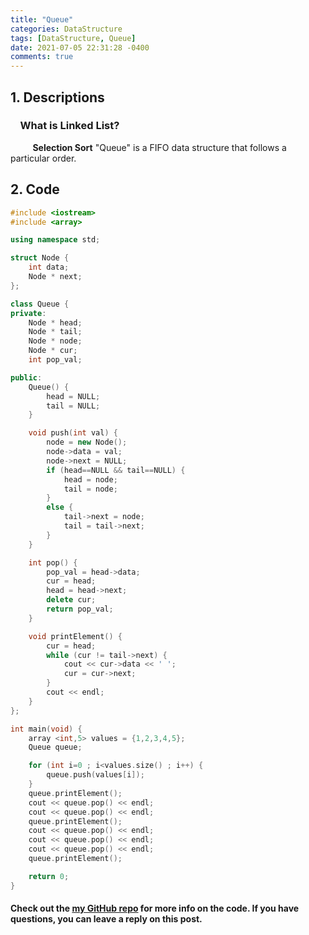 ```yaml
---
title: "Queue"
categories: DataStructure
tags: [DataStructure, Queue]
date: 2021-07-05 22:31:28 -0400
comments: true
---
```


## 1. Descriptions
### &nbsp;&nbsp;&nbsp;&nbsp;What is Linked List?  
&nbsp;&nbsp;&nbsp;&nbsp;&nbsp;&nbsp;&nbsp;&nbsp; **Selection Sort** "Queue" is a FIFO data structure that follows a particular order.   

## 2. Code
```cpp
#include <iostream>
#include <array>

using namespace std;

struct Node {
    int data;
    Node * next;
};

class Queue {
private:
    Node * head;
    Node * tail;
    Node * node;
    Node * cur;
    int pop_val;

public:
    Queue() {
        head = NULL;
        tail = NULL;
    }

    void push(int val) {
        node = new Node();
        node->data = val;
        node->next = NULL;
        if (head==NULL && tail==NULL) { 
            head = node; 
            tail = node;
        }
        else {
            tail->next = node;
            tail = tail->next;
        }
    }

    int pop() {
        pop_val = head->data;
        cur = head;
        head = head->next;
        delete cur;
        return pop_val;
    }

    void printElement() {
        cur = head;
        while (cur != tail->next) {
            cout << cur->data << ' ';
            cur = cur->next;
        }
        cout << endl;
    }
};

int main(void) {
    array <int,5> values = {1,2,3,4,5};
    Queue queue;

    for (int i=0 ; i<values.size() ; i++) {
        queue.push(values[i]);
    }
    queue.printElement();
    cout << queue.pop() << endl;
    cout << queue.pop() << endl;
    queue.printElement();
    cout << queue.pop() << endl;
    cout << queue.pop() << endl;
    cout << queue.pop() << endl;
    queue.printElement();

    return 0;
}
```

#### Check out the [my GitHub repo][hyuk-gh] for more info on the code. If you have questions, you can leave a reply on this post.

[hyuk-gh]:   https://github.com/dlgur1994/StudyAlgorithms/DataStructure
